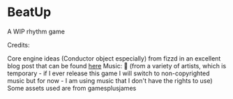 # BeatUp
A WIP rhythm game

Credits:

Core engine ideas (Conductor object especially) from fizzd in an excellent blog post that can be found [here](http://ludumdare.com/compo/2014/09/09/an-ld48-rhythm-game-part-2/)
Music: 👀 (from a variety of artists, which is temporary - if I ever release this game I will switch to non-copyrighted music but for now - I am using music that I don't have the rights to use)
Some assets used are from gamesplusjames

